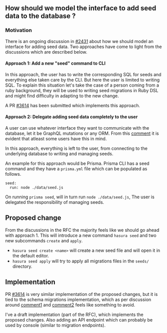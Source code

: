## How should we model the interface to add seed data to the database ?

### Motivation

There is an ongoing discussion in [#2431](https://github.com/hasura/graphql-engine/issues/2431) about how we should model an interface for adding seed data. Two approaches have come to light from the discussions which are described below.

#### Approach 1: Add a new "seed" command to CLI

In this approach, the user has to write the corresponding SQL for seeds and everything else taken care by the CLI. But here the user is limited to writing SQL. To explain this situation let's take the case of a person coming from a ruby background, they will be used to writing seed migrations in Ruby DSL and might find difficulty in adapting to the new change.

A PR [#3614](https://github.com/hasura/graphql-engine/pull/3614) has been submitted which implements this approach.

#### Approach 2: Delegate adding seed data completely to the user

A user can use whatever interface they want to communicate with the database, let it be GraphQL mutations or any ORM. From this [comment](https://github.com/hasura/graphql-engine/issues/2431#issuecomment-566033630) it is evident that atleast some users have this in mind.

In this approach, everything is left to the user, from connecting to the underlying database to writing and managing seeds.

An example for this approach would be Prisma. Prisma CLI has a seed command and they have a `prisma.yml` file which can be populated as follows.

```
seed:
  run: node ./data/seed.js
```

On running `prisma seed`, will in turn run `node ./data/seed.js`, The user is delegated the responsibility of managing seeds.

## Proposed change
From the discussions in the RFC the majority feels like we should go ahead with approach 1. 
This will introduce a new command `hasura seed` and two new subcommands `create` and `apply`. 

- `hasura seed create <name>` will create a new seed file and will open it in the default editor.
- `hasura seed apply` will try to apply all migrations files in the `seeds/` directory.

## Implementation

PR [#3614](https://github.com/hasura/graphql-engine/pull/3614) is very similar implementation of the proposed changes, but it is tied to the schema migrations implementation, which as per discussion around [comment1](https://github.com/hasura/graphql-engine/pull/3763#issuecomment-578011460) and [comment2](https://github.com/hasura/graphql-engine/pull/3763#issuecomment-578071739) feels like something to avoid.

I've a draft implementation (part of the RFC), which implements the proposed changes. Also adding an API endpoint which can probably be used by console (similar to migration endpoints).
